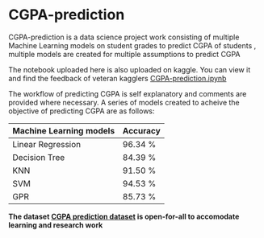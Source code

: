 # CGPA-prediction
CGPA-prediction is a data science project work consisting of multiple Machine Learning models on student grades to predict CGPA of students , multiple models are created for multiple assumptions to predict CGPA

The notebook uploaded here is also uploaded on kaggle.
You can view it and find the feedback of veteran kagglers [CGPA-prediction.ipynb](https://www.kaggle.com/code/ssshayan/multiple-regression)

The workflow of predicting CGPA is self explanatory and comments are provided where necessary.
A series of models created to acheive the objective of predicting CGPA are as follows:

Machine Learning models  | Accuracy
------------- | -------------
 Linear Regression   | 96.34 %
 Decision Tree  | 84.39  %
 KNN  | 91.50 %
 SVM | 94.53 % 
 GPR |  85.73 %

**The dataset [CGPA prediction dataset](https://www.kaggle.com/datasets/ssshayan/grades-of-students)  is open-for-all to accomodate learning and research work**


